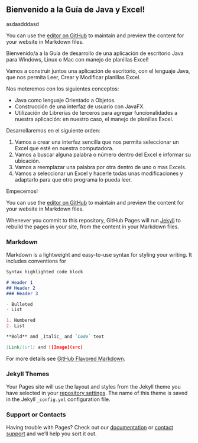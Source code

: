 ## Bienvenido a la Guía de Java y Excel!

asdasdddasd 

You can use the [editor on GitHub](https://github.com/LaureanoBlonsky/ptf-guia-java-excel/edit/master/README.md) to maintain and preview the content for your website in Markdown files.

Bienvenido/a a la Guía de desarrollo de una aplicación de escritorio Java para Windows, Linux o Mac con manejo de planillas Excel!

 Vamos a construir juntos una aplicación de escritorio, con el lenguaje Java, que nos permita Leer, Crear y Modificar planillas Excel.

 Nos meteremos con los siguientes conceptos:
- Java como lenguaje Orientado a Objetos.
- Construcción de una interfaz de usuario con JavaFX.
- Utilización de Librerías de terceros para agregar funcionalidades a nuestra aplicación: en nuestro caso, el manejo de planillas Excel.

 Desarrollaremos en el siguiente orden:
1. Vamos a crear una interfaz sencilla que nos permita seleccionar un Excel que esté en nuestra computadora.
2. Vamos a buscar alguna palabra o número dentro del Excel e informar su ubicación.
3. Vamos a reemplazar una palabra por otra dentro de uno o mas Excels.
4. Vamos a seleccionar un Excel y hacerle todas unas modificaciones y adaptarlo para que otro programa lo pueda leer.

Empecemos!


You can use the [editor on GitHub](https://github.com/LaureanoBlonsky/ptf-guia-java-excel/edit/master/README.md) to maintain and preview the content for your website in Markdown files.

Whenever you commit to this repository, GitHub Pages will run [Jekyll](https://jekyllrb.com/) to rebuild the pages in your site, from the content in your Markdown files.

### Markdown

Markdown is a lightweight and easy-to-use syntax for styling your writing. It includes conventions for

```markdown
Syntax highlighted code block

# Header 1
## Header 2
### Header 3

- Bulleted
- List

1. Numbered
2. List

**Bold** and _Italic_ and `Code` text

[Link](url) and ![Image](src)
```

For more details see [GitHub Flavored Markdown](https://guides.github.com/features/mastering-markdown/).

### Jekyll Themes

Your Pages site will use the layout and styles from the Jekyll theme you have selected in your [repository settings](https://github.com/LaureanoBlonsky/ptf-guia-java-excel/settings). The name of this theme is saved in the Jekyll `_config.yml` configuration file.

### Support or Contacts

Having trouble with Pages? Check out our [documentation](https://help.github.com/categories/github-pages-basics/) or [contact support](https://github.com/contact) and we’ll help you sort it out.
